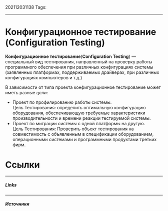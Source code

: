202112031138
Tags:
___
# Конфигурационное тестирование **(Configuration Testing)**
**Конфигурационное тестирование**(**Configuration Testing**) — специальный вид тестирования, направленный на проверку работы программного обеспечения при различных конфигурациях системы (заявленных платформах, поддерживаемых драйверах, при различных конфигурациях компьютеров и т.д.)

В зависимости от типа проекта конфигурационное тестирование может иметь разные *цели*:
-   Проект по профилированию работы системы.  
    Цель Тестирования: определить оптимальную конфигурацию оборудования, обеспечивающую требуемые характеристики производительности и времени реакции тестируемой системы.
-   Проект по миграции системы с одной платформы на другую.  
    Цель Тестирования: Проверить объект тестирования на совместимость с объявленным в спецификации оборудованием, операционными системами и программными продуктами третьих фирм.


# Ссылки
___
##### Links


---
##### Источники
